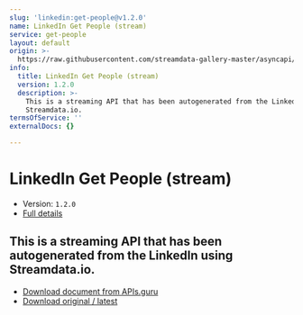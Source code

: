 ```yaml
---
slug: 'linkedin:get-people@v1.2.0'
name: LinkedIn Get People (stream)
service: get-people
layout: default
origin: >-
  https://raw.githubusercontent.com/streamdata-gallery-master/asyncapi/master/_listings/linkedin/linkedin-get-people-stream-async.md
info:
  title: LinkedIn Get People (stream)
  version: 1.2.0
  description: >-
    This is a streaming API that has been autogenerated from the LinkedIn using
    Streamdata.io.
termsOfService: ''
externalDocs: {}

---
```

# LinkedIn Get People (stream)

* Version: `1.2.0`
* [Full details](../html/linkedin:get-people@v1.2.0.html)



## This is a streaming API that has been autogenerated from the LinkedIn using Streamdata.io.



* [Download document from APIs.guru](https://raw.githubusercontent.com/APIs-guru/asyncapi-directory/master/docs/APIs/linkedin%3Aget-people%40v1.2.0.yaml)
* [Download original / latest](https://raw.githubusercontent.com/streamdata-gallery-master/asyncapi/master/_listings/linkedin/linkedin-get-people-stream-async.md)

<script type="application/ld+json">
{
  "@context": "http://schema.org/",
  "@type": "WebAPI",
  "description": "This is a streaming API that has been autogenerated from the LinkedIn using Streamdata.io.",
  "documentation": "",

  "name": "LinkedIn Get People (stream)"
}
</script>

